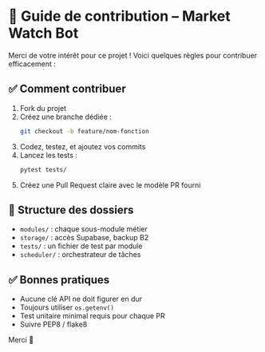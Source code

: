 
# 🤝 Guide de contribution – Market Watch Bot

Merci de votre intérêt pour ce projet ! Voici quelques règles pour contribuer efficacement :

## ✅ Comment contribuer

1. Fork du projet
2. Créez une branche dédiée :
   ```bash
   git checkout -b feature/nom-fonction
   ```
3. Codez, testez, et ajoutez vos commits
4. Lancez les tests :
   ```bash
   pytest tests/
   ```
5. Créez une Pull Request claire avec le modèle PR fourni

## 📁 Structure des dossiers

- `modules/` : chaque sous-module métier
- `storage/` : accès Supabase, backup B2
- `tests/` : un fichier de test par module
- `scheduler/` : orchestrateur de tâches

## ✅ Bonnes pratiques

- Aucune clé API ne doit figurer en dur
- Toujours utiliser `os.getenv()`
- Test unitaire minimal requis pour chaque PR
- Suivre PEP8 / flake8

Merci 🙏
